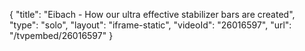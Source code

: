 {
    "title": "Eibach - How our ultra effective stabilizer bars are created",
    "type": "solo",
    "layout": "iframe-static",
    "videoId": "26016597",
    "url": "\/tvpembed\/26016597"
}